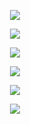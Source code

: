 <!-- dynamic typing effect 打字特效 -->
<p align="center">
  <img
    src="https://readme-typing-svg.demolab.com?font=Fira+Code&pause=1000&color=FFC83D&center=true&vCenter=true&width=435&lines=Hey%2CI'm+ABing!;%F0%9F%91%8FNice+to+see+you!"
  />
</p>

<!-- Metrics GitHub 信息统计 -->
<p align="center">
  <img
    src="https://metrics.lecoq.io/AAABingBing?template=classic&isocalendar=1&habits=1&base=header%2C%20activity%2C%20community%2C%20repositories%2C%20metadata&base.indepth=false&base.hireable=false&base.skip=false&isocalendar=false&isocalendar.duration=full-year&habits=false&habits.from=200&habits.days=14&habits.facts=true&habits.charts=false&habits.charts.type=classic&habits.trim=false&habits.languages.limit=8&habits.languages.threshold=0%25&config.timezone=Asia%2FShanghai"
  />
</p>

<!-- GitHub Stats Card 统计卡片 -->
<p align="center">
  <img
    src="https://github-readme-stats.vercel.app/api?username=AAABingBing&rank_icon=github&hide_title=true&hide_border=true&show_icons=trueline_height=21&text_color=000&icon_color=000&bg_color=0,ea6161,ffc64d,fffc4d,52fa5a&theme=graywhite"
  />
</p>

<!-- github-readme-streak-stats 连续提交代码天数记录 -->
<p align="center">
  <img src="https://streak-stats.demolab.com/?user=AAABingBing&theme=merko" />
</p>

<!-- Github Profile Trophy 资料奖杯 -->
<p align="center">
  <img src="https://github-profile-trophy.vercel.app/?username=AAABingBing&row=1&theme=juicyfresh&rank=-?&column=4&margin-w=20" />
</p>

<!-- GitHub 活动统计图 -->
<p align="center">
  <img src="https://github-readme-activity-graph.vercel.app/graph?username=AAABingBing&theme=react-dark" />
</p>
